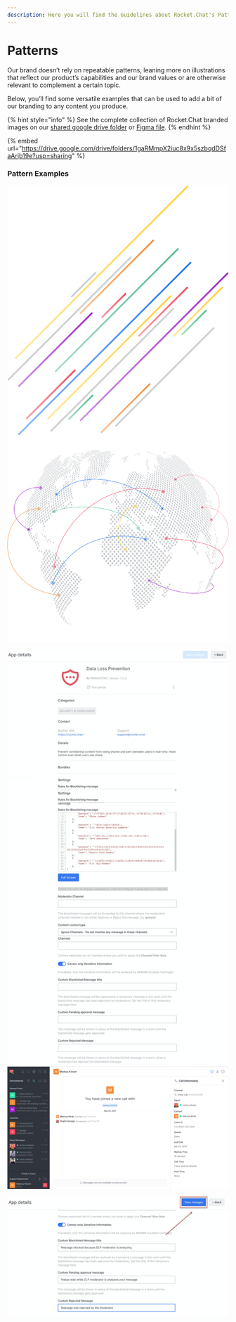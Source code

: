 ```yaml
---
description: Here you will find the Guidelines about Rocket.Chat's Patterns
---
```


# Patterns

Our brand doesn’t rely on repeatable patterns, leaning more on illustrations that reflect our product’s capabilities and our brand values or are otherwise relevant to complement a certain topic.

Below, you’ll find some versatile examples that can be used to add a bit of our branding to any content you produce.

{% hint style="info" %}
See the complete collection of Rocket.Chat branded images on our [shared google drive folder](https://drive.google.com/drive/folders/1gaRMmpX2iuc8x9x5szbqdDSfaArjb19e?usp=sharing) or [Figma file](https://www.figma.com/file/8I6eLVus4HcBP5tD4nsM9X/Website-Image-Exports?node-id=0%3A1).
{% endhint %}

{% embed url="https://drive.google.com/drive/folders/1gaRMmpX2iuc8x9x5szbqdDSfaArjb19e?usp=sharing" %}

### Pattern Examples

![](<../../.gitbook/assets/image (1017).png>) ![](<../../.gitbook/assets/image (1289).png>)

![](<../../.gitbook/assets/image (257).png>) ![](<../../.gitbook/assets/image (652).png>)

![](<../../.gitbook/assets/image (268).png>)
